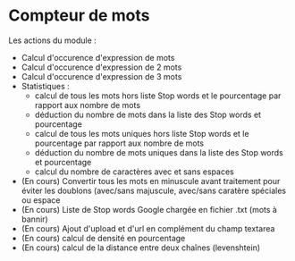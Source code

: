 Compteur de mots
===============

Les actions du module :
 - Calcul d'occurence d'expression de mots
 - Calcul d'occurence d'expression de 2 mots
 - Calcul d'occurence d'expression de 3 mots
 - Statistiques :
    - calcul de tous les mots hors liste Stop words et le pourcentage par rapport aux nombre de mots
    - déduction du nombre de mots dans la liste des Stop words et pourcentage
    - calcul de tous les mots uniques hors liste Stop words et le pourcentage par rapport aux nombre de mots
    - déduction du nombre de mots uniques dans la liste des Stop words et pourcentage
    - calcul du nombre de caractères avec et sans espaces
 - (En cours) Convertir tous les mots en minuscule avant traitement pour éviter les doublons (avec/sans majuscule, avec/sans caratère spéciales ou espace
 - (En cours) Liste de Stop words Google chargée en fichier .txt (mots à bannir)
 - (En cours) Ajout d'upload et d'url en complément du champ textarea
 - (En cours) calcul de densité en pourcentage
 - (En cours) calcul de la distance entre deux chaînes (levenshtein)